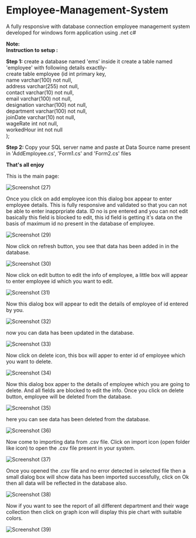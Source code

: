 # Employee-Management-System
A fully responsive with database connection employee management system developed for windows form application using .net c#

<b>Note:</b><br>
<b>Instruction to setup :</b>

<b>Step 1: </b>
create a database named 'ems' inside it create a table named 'employee' with following details exactlly-
<br>
create table employee (id int primary key,<br>
name varchar(100) not null,<br>
address varchar(255) not null,<br>
contact varchar(10) not null,<br>
email varchar(100) not null,<br>
designation varchar(100) not null,<br>
department varchar(100) not null,<br>
joinDate varchar(10) not null,<br>
wageRate int not null,<br>
workedHour int not null<br>
);<br>

<b>Step 2: </b>
Copy your SQL server name and paste at Data Source name present in 'AddEmployee.cs', 'Form1.cs' and 'Form2.cs' files

<b>That's all enjoy</b>


This is the main page:

![Screenshot (27)](https://github.com/viveksahani/Employee-Management-System/assets/94420688/4d03baa7-bd10-4ef7-a936-c8fb1a33d59f)



Once you click on add employee icon this dialog box appear to enter employee details. This is fully responsive and validated so that you can not be able to enter inapprpriate data. ID no is pre entered and you can not edit basically this field is blocked to edit, this id field is getting it's data on the basis of maximum id no present in the database of employee. 

![Screenshot (29)](https://github.com/viveksahani/Employee-Management-System/assets/94420688/f4e4052d-46c9-4d42-a257-7b80378bcc56)



Now click on refresh button, you see that data has been added in in the database.

![Screenshot (30)](https://github.com/viveksahani/Employee-Management-System/assets/94420688/63464848-1501-479e-b2c5-feaacd383e77)



Now click on edit button to edit the info of employee, a little box will appear to enter employee id which you want to edit.

![Screenshot (31)](https://github.com/viveksahani/Employee-Management-System/assets/94420688/df9a2e67-45ab-4a6d-be12-d663cea4ce93)




Now this dialog box will appear to edit the details of employee of id entered by you.

![Screenshot (32)](https://github.com/viveksahani/Employee-Management-System/assets/94420688/ae0395df-4bd1-4554-bde6-62c6cedb1706)




now you can data has been updated in the database.

![Screenshot (33)](https://github.com/viveksahani/Employee-Management-System/assets/94420688/8ebee381-70e3-46bc-b81e-39425f3aaf45)




Now click on delete icon, this box will apper to enter id of employee which you want to delete.

![Screenshot (34)](https://github.com/viveksahani/Employee-Management-System/assets/94420688/7c8d9d72-6ab7-48dc-894f-0aabee25041b)




Now this dialog box apper to the details of employee which you are going to delete. And all fields are blocked to edit the info. Once you click on delete button, employee will be deleted from the database.

![Screenshot (35)](https://github.com/viveksahani/Employee-Management-System/assets/94420688/c4859063-1ea1-4a68-b451-f6b86dbd14fc)




here you can see data has been deleted from the database.

![Screenshot (36)](https://github.com/viveksahani/Employee-Management-System/assets/94420688/9c6a1a52-0eb9-47ab-bb5d-00d10b2d75d9)




Now come to importing data from .csv file. Click on import icon (open folder like icon) to open the .csv file present in your system.

![Screenshot (37)](https://github.com/viveksahani/Employee-Management-System/assets/94420688/76488b6a-4350-492d-a3ad-da2e3f2e88a7)




Once you opened the .csv file and no error detected in selected file then a small dialog box will show data has been imported successfully, click on Ok then all data will be reflected in the database also.

![Screenshot (38)](https://github.com/viveksahani/Employee-Management-System/assets/94420688/4faa1452-0980-4c4e-85e9-e21a41d57b9a)





Now if you want to see the report of all different department and their wage collection then click on graph icon will display this pie chart with suitable colors.

![Screenshot (39)](https://github.com/viveksahani/Employee-Management-System/assets/94420688/7a6dc4c5-fcb1-490c-80b4-01f274c5221d)







